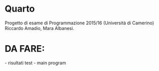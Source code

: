 # Quarto
Progetto di esame di Programmazione 2015/16 (Università di Camerino) Riccardo Amadio, Mara Albanesi.
<h1> DA FARE: </h1>
  - risultati test
  - main program
